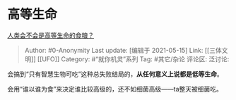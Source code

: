 # 高等生命
[人类会不会是高等生命的食粮？](https://www.zhihu.com/question/437634338/answer/1757458110)

> Author: #0-Anonymity
> Last update: [编辑于 2021-05-15]
> Link: [[三体文明]] [[UFO]]
> Category: #“就你机灵”系列
> Tag: #其它/杂论
> 评论区:
> 泛讨论:

会搞到“只有智慧生物可吃”这种总失败结局的，**从任何意义上说都是低等生命**。

会用“谁以谁为食”来决定谁比较高级的，还不如细菌高级——ta整天被细菌吃。
